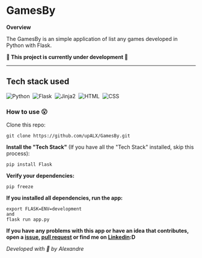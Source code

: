 # GamesBy

**Overview**

The GamesBy is an simple application of list any games developed in Python with Flask.

**:construction: This project is currently under development :construction:**

---
## Tech stack used
![Python](https://img.shields.io/badge/-Python-05122A?style=flat&logo=python)&nbsp;
![Flask](https://img.shields.io/badge/-Flask-05122A?style=flat&logo=flask)&nbsp;
![Jinja2](https://img.shields.io/badge/-Jinja2-05122A?style=flat&logo=jinja)&nbsp;
![HTML](https://img.shields.io/badge/-HTML5-05122A?style=flat&logo=html5)&nbsp;
![CSS](https://img.shields.io/badge/-CSS3-05122A?style=flat&logo=CSS3)&nbsp;

### How to use :open_mouth:
Clone this repo:
```
git clone https://github.com/upALX/GamesBy.git
```
**Install the "Tech Stack"** (If you have all the "Tech Stack" installed, skip this process):
```
pip install Flask
```
**Verify your dependencies:**
```
pip freeze
```
**If you installed all dependencies, run the app:**
```
export FLASK=ENV=development
and
flask run app.py 
```

**If you have any problems with this app or have an idea that contributes, open a [issue](https://github.com/upALX/To-Wish/issues), [pull request](https://github.com/upALX/To-Wish/pulls) or find me on [Linkedin](https://www.linkedin.com/in/upalx/):D**

*Developed with :purple_heart: by Alexandre*
